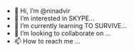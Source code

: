 - 👋 Hi, I’m @ninadvir
- 👀 I’m interested in SKYPE...
- 🌱 I’m currently learning TO SURVIVE...
- 💞️ I’m looking to collaborate on ...
- 📫 How to reach me ...

<!---
ninadvir/ninadvir is a ✨ special ✨ repository because its `README.md` (this file) appears on your GitHub profile.
You can click the Preview link to take a look at your changes.
--->
